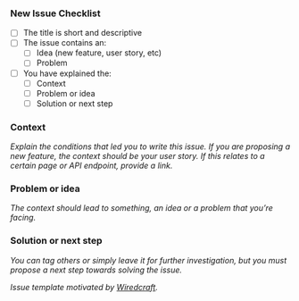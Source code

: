 ### New Issue Checklist
- [ ] The title is short and descriptive
- [ ] The issue contains an:
  - [ ] Idea (new feature, user story, etc)
  - [ ] Problem
- [ ] You have explained the:
  - [ ] Context
  - [ ] Problem or idea
  - [ ] Solution or next step
  
### Context

_Explain the conditions that led you to write this issue. If you are proposing a new feature, the context should be your user story. If this relates to a certain page or API endpoint, provide a link._

### Problem or idea

_The context should lead to something, an idea or a problem that you’re facing._

### Solution or next step

_You can tag others or simply leave it for further investigation, but you must propose a next step towards solving the issue._




_Issue template motivated by [Wiredcraft](https://wiredcraft.com/blog/how-we-write-our-github-issues/)._
